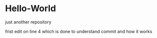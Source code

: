 # Hello-World
just another repository 

frist edit on line 4 which is done to understand commit and how it works
